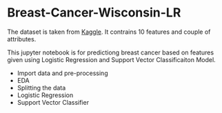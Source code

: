 # Breast-Cancer-Wisconsin-LR
The dataset is taken from <a href="https://www.kaggle.com/uciml/breast-cancer-wisconsin-data">Kaggle</a>. It contrains 10 features and couple of attributes.

This jupyter notebook is for predictiong breast cancer based on features given using Logistic Regression and Support Vector Classificaiton Model.
<ul>
  <li>Import data and pre-processing</li>
  <li>EDA</li>
  <li>Splitting the data</li>  
  <li>Logistic Regression</li>
  <li>Support Vector Classifier</li>
 </ul>
